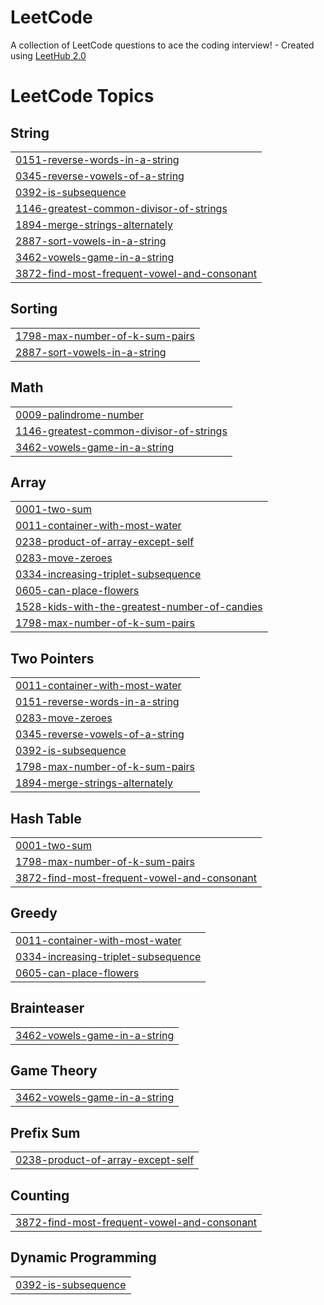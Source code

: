 # LeetCode
A collection of LeetCode questions to ace the coding interview! - Created using [LeetHub 2.0](https://github.com/maitreya2954/LeetHub-2.0-Firefox)

<!---LeetCode Topics Start-->
# LeetCode Topics
## String
|  |
| ------- |
| [0151-reverse-words-in-a-string](https://github.com/AnteTeno/LeetCode/tree/master/0151-reverse-words-in-a-string) |
| [0345-reverse-vowels-of-a-string](https://github.com/AnteTeno/LeetCode/tree/master/0345-reverse-vowels-of-a-string) |
| [0392-is-subsequence](https://github.com/AnteTeno/LeetCode/tree/master/0392-is-subsequence) |
| [1146-greatest-common-divisor-of-strings](https://github.com/AnteTeno/LeetCode/tree/master/1146-greatest-common-divisor-of-strings) |
| [1894-merge-strings-alternately](https://github.com/AnteTeno/LeetCode/tree/master/1894-merge-strings-alternately) |
| [2887-sort-vowels-in-a-string](https://github.com/AnteTeno/LeetCode/tree/master/2887-sort-vowels-in-a-string) |
| [3462-vowels-game-in-a-string](https://github.com/AnteTeno/LeetCode/tree/master/3462-vowels-game-in-a-string) |
| [3872-find-most-frequent-vowel-and-consonant](https://github.com/AnteTeno/LeetCode/tree/master/3872-find-most-frequent-vowel-and-consonant) |
## Sorting
|  |
| ------- |
| [1798-max-number-of-k-sum-pairs](https://github.com/AnteTeno/LeetCode/tree/master/1798-max-number-of-k-sum-pairs) |
| [2887-sort-vowels-in-a-string](https://github.com/AnteTeno/LeetCode/tree/master/2887-sort-vowels-in-a-string) |
## Math
|  |
| ------- |
| [0009-palindrome-number](https://github.com/AnteTeno/LeetCode/tree/master/0009-palindrome-number) |
| [1146-greatest-common-divisor-of-strings](https://github.com/AnteTeno/LeetCode/tree/master/1146-greatest-common-divisor-of-strings) |
| [3462-vowels-game-in-a-string](https://github.com/AnteTeno/LeetCode/tree/master/3462-vowels-game-in-a-string) |
## Array
|  |
| ------- |
| [0001-two-sum](https://github.com/AnteTeno/LeetCode/tree/master/0001-two-sum) |
| [0011-container-with-most-water](https://github.com/AnteTeno/LeetCode/tree/master/0011-container-with-most-water) |
| [0238-product-of-array-except-self](https://github.com/AnteTeno/LeetCode/tree/master/0238-product-of-array-except-self) |
| [0283-move-zeroes](https://github.com/AnteTeno/LeetCode/tree/master/0283-move-zeroes) |
| [0334-increasing-triplet-subsequence](https://github.com/AnteTeno/LeetCode/tree/master/0334-increasing-triplet-subsequence) |
| [0605-can-place-flowers](https://github.com/AnteTeno/LeetCode/tree/master/0605-can-place-flowers) |
| [1528-kids-with-the-greatest-number-of-candies](https://github.com/AnteTeno/LeetCode/tree/master/1528-kids-with-the-greatest-number-of-candies) |
| [1798-max-number-of-k-sum-pairs](https://github.com/AnteTeno/LeetCode/tree/master/1798-max-number-of-k-sum-pairs) |
## Two Pointers
|  |
| ------- |
| [0011-container-with-most-water](https://github.com/AnteTeno/LeetCode/tree/master/0011-container-with-most-water) |
| [0151-reverse-words-in-a-string](https://github.com/AnteTeno/LeetCode/tree/master/0151-reverse-words-in-a-string) |
| [0283-move-zeroes](https://github.com/AnteTeno/LeetCode/tree/master/0283-move-zeroes) |
| [0345-reverse-vowels-of-a-string](https://github.com/AnteTeno/LeetCode/tree/master/0345-reverse-vowels-of-a-string) |
| [0392-is-subsequence](https://github.com/AnteTeno/LeetCode/tree/master/0392-is-subsequence) |
| [1798-max-number-of-k-sum-pairs](https://github.com/AnteTeno/LeetCode/tree/master/1798-max-number-of-k-sum-pairs) |
| [1894-merge-strings-alternately](https://github.com/AnteTeno/LeetCode/tree/master/1894-merge-strings-alternately) |
## Hash Table
|  |
| ------- |
| [0001-two-sum](https://github.com/AnteTeno/LeetCode/tree/master/0001-two-sum) |
| [1798-max-number-of-k-sum-pairs](https://github.com/AnteTeno/LeetCode/tree/master/1798-max-number-of-k-sum-pairs) |
| [3872-find-most-frequent-vowel-and-consonant](https://github.com/AnteTeno/LeetCode/tree/master/3872-find-most-frequent-vowel-and-consonant) |
## Greedy
|  |
| ------- |
| [0011-container-with-most-water](https://github.com/AnteTeno/LeetCode/tree/master/0011-container-with-most-water) |
| [0334-increasing-triplet-subsequence](https://github.com/AnteTeno/LeetCode/tree/master/0334-increasing-triplet-subsequence) |
| [0605-can-place-flowers](https://github.com/AnteTeno/LeetCode/tree/master/0605-can-place-flowers) |
## Brainteaser
|  |
| ------- |
| [3462-vowels-game-in-a-string](https://github.com/AnteTeno/LeetCode/tree/master/3462-vowels-game-in-a-string) |
## Game Theory
|  |
| ------- |
| [3462-vowels-game-in-a-string](https://github.com/AnteTeno/LeetCode/tree/master/3462-vowels-game-in-a-string) |
## Prefix Sum
|  |
| ------- |
| [0238-product-of-array-except-self](https://github.com/AnteTeno/LeetCode/tree/master/0238-product-of-array-except-self) |
## Counting
|  |
| ------- |
| [3872-find-most-frequent-vowel-and-consonant](https://github.com/AnteTeno/LeetCode/tree/master/3872-find-most-frequent-vowel-and-consonant) |
## Dynamic Programming
|  |
| ------- |
| [0392-is-subsequence](https://github.com/AnteTeno/LeetCode/tree/master/0392-is-subsequence) |
<!---LeetCode Topics End-->